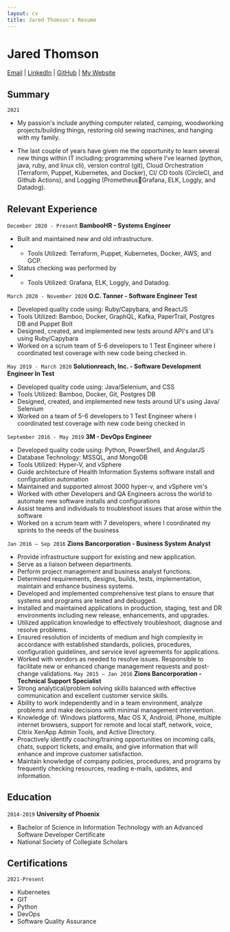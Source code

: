 ```yaml
---
layout: cv
title: Jared Thomson's Resume
---
```

# __Jared Thomson__

<div id="webaddress">
<a href="jaredt37@gmail.com">Email</a>
| <a href="https://www.linkedin.com/in/jaredthomson1987/">LinkedIn</a>
| <a href="https://github.com/jaredt87">GitHub</a>
| <a href="https://ammonnelson.glitch.me">My Website</a>
</div>

## Summary
`2021`
- My passion's include anything computer related, camping,
woodworking projects/building things, restoring old sewing machines,
and hanging with my family.

- The last couple of years have given me the opportunity to learn
several new things within IT including; programming where I've
learned (python, java, ruby, and linux cli), version control (git), Cloud
Orchestration (Terraform, Puppet, Kubernetes, and Docker), CI/
CD tools (CircleCI, and Github Actions), and Logging (PrometheusGrafana, ELK, Loggly, and Datadog).


## Relevant Experience
`December 2020 - Present`
__BambooHR - Systems Engineer__
- Built and maintained new and old infrastructure.
- - Tools Utilized: Terraform, Puppet, Kubernetes, Docker, AWS, and GCP.
- Status checking was performed by
- - Tools Utilized: Grafana, ELK, Loggly, and Datadog.


`March 2020 - November 2020`
__O.C. Tanner - Software Engineer Test__
- Developed quality code using: Ruby/Capybara, and ReactJS
- Tools Utilized: Bamboo, Docker, GraphQL, Kafka, PaperTrail, Postgres DB
and Puppet Bolt
- Designed, created, and implemented new tests around API's and UI's using
Ruby/Capybara
- Worked on a scrum team of 5-6 developers to 1 Test Engineer where I
coordinated test coverage with new code being checked in.

`May 2019 - March 2020`
__Solutionreach, Inc. - Software Development Engineer In Test__
- Developed quality code using: Java/Selenium, and CSS
- Tools Utilized: Bamboo, Docker, Git, Postgres DB
- Designed, created, and implemented new tests around UI's using Java/
Selenium
- Worked on a team of 5-6 developers to 1 Test Engineer where I coordinated
test coverage with new code being checked in

`September 2016 - May 2019`
__3M - DevOps Engineer__
- Developed quality code using: Python, PowerShell, and AngularJS
- Database Technology: MSSQL, and MongoDB
- Tools Utilized: Hyper-V, and vSphere
- Guide architecture of Health Information Systems software install and
configuration automation
- Maintained and supported almost 3000 hyper-v, and vSphere vm's
- Worked with other Developers and QA Engineers across the world to
automate new software installs and configurations
- Assist teams and individuals to troubleshoot issues that arose within the
software
- Worked on a scrum team with 7 developers, where I coordinated my sprints
to the needs of the business

`Jan 2016 – Sep 2016`
__Zions Bancorporation - Business System Analyst__
- Provide infrastructure support for existing and new application.
- Serve as a liaison between departments.
- Perform project management and business analyst functions.
- Determined requirements, designs, builds, tests, implementation, maintain and enhance business
systems.
- Developed and implemented comprehensive test plans to ensure that systems and programs are tested
and debugged.
- Installed and maintained applications in production, staging, test and DR environments including
new release, enhancements, and upgrades.
- Utilized application knowledge to effectively troubleshoot, diagnose and resolve problems.
- Ensured resolution of incidents of medium and high complexity in accordance with established
standards, policies, procedures, configuration guidelines, and service level agreements for applications.
- Worked with vendors as needed to resolve issues. Responsible to facilitate new or enhanced change
management requests and post-change validations.
`May 2015 – Jan 2016`
__Zions Bancorporation - Technical Support Specialist__
- Strong analytical/problem solving skills balanced with effective communication and excellent
customer service skills.
- Ability to work independently and in a team environment, analyze problems and make decisions with
minimal management intervention.
- Knowledge of: Windows platforms, Mac OS X, Android, iPhone, multiple internet browsers, support for
remote and local staff, network, voice, Citrix XenApp Admin Tools, and Active Directory.
- Proactively identify coaching/training opportunities on incoming calls, chats, support tickets, and emails,
and give information that will enhance and improve customer satisfaction.
- Maintain knowledge of company policies, procedures, and programs by frequently checking
resources, reading e-mails, updates, and information.

## Education
`2014-2019`
__University of Phoenix__
- Bachelor of Science in Information Technology with an Advanced Software Developer Certificate
- National Society of Collegiate Scholars

## Certifications
`2021-Present`
- Kubernetes
- GIT
- Python
- DevOps
- Software Quality Assurance
